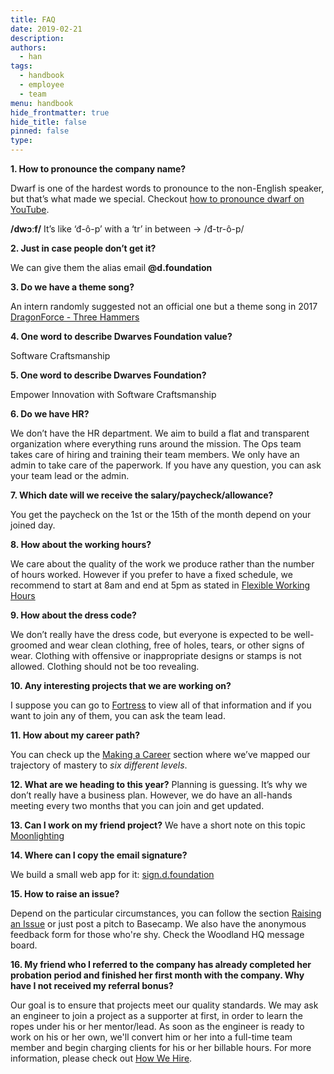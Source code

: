 ```yaml
---
title: FAQ
date: 2019-02-21
description: 
authors: 
  - han
tags: 
  - handbook
  - employee
  - team
menu: handbook
hide_frontmatter: true
hide_title: false
pinned: false
type:
---
```


**1. How to pronounce the company name?**

   Dwarf is one of the hardest words to pronounce to the non-English speaker, but that’s what made we special. Checkout [how to pronounce dwarf on YouTube](https://youtu.be/3MJ1_blsY_s). 

   **/dwɔːf/** It’s like ‘đ-ô-p’ with a ‘tr’ in between -> /đ-tr-ô-p/

**2. Just in case people don’t get it?**

   We can give them the alias email **@d.foundation**

**3. Do we have a theme song?**

   An intern randomly suggested not an official one but a theme song in 2017 [DragonForce - Three Hammers](https://youtu.be/kVIGju-rSho) 

**4. One word to describe Dwarves Foundation value?** 

   Software Craftsmanship

**5. One word to describe Dwarves Foundation?**

   Empower Innovation with Software Craftsmanship

**6. Do we have HR?**

   We don’t have the HR department. We aim to build a flat and transparent organization where everything runs around the mission. The Ops team takes care of hiring and training their team members.
   We only have an admin to take care of the paperwork. If you have any question, you can ask your team lead or the admin.

**7. Which date will we receive the salary/paycheck/allowance?**

   You get the paycheck on the 1st or the 15th of the month depend on your joined day.

**8. How about the working hours?**

   We care about the quality of the work we produce rather than the number of hours worked. However if you prefer to have a fixed schedule, we recommend to start at 8am and end at 5pm as stated in [Flexible Working Hours](benefits-and-perks.md#flexible-working-hours)

**9. How about the dress code?**

   We don’t really have the dress code, but everyone is expected to be well-groomed and wear clean clothing, free of holes, tears, or other signs of wear.
   Clothing with offensive or inappropriate designs or stamps is not allowed. Clothing should not be too revealing.

**10. Any interesting projects that we are working on?**

  I suppose you can go to [Fortress](fort.d.foundation) to view all of that information and if you want to join any of them, you can ask the team lead.

**11. How about my career path?**

  You can check up the [Making a Career](making-a-career.md) section where we’ve mapped our trajectory of mastery to *six different levels*.

**12. What are we heading to this year?**
    Planning is guessing. It’s why we don’t really have a business plan. However, we do have an all-hands meeting every two months that you can join and get updated.

**13. Can I work on my friend project?**
    We have a short note on this topic [Moonlighting](moonlighting.md)
    
**14. Where can I copy the email signature?**

  We build a small web app for it: [sign.d.foundation](https://sign.d.foundation)

**15. How to raise an issue?**

  Depend on the particular circumstances, you can follow the section [Raising an Issue](how-we-work.md#raising-an-issue) or just post a pitch to Basecamp.
  We also have the anonymous feedback form for those who're shy. Check the Woodland HQ message board.

**16. My friend who I referred to the company has already completed her probation period and finished her first month with the company. Why have I not received my referral bonus?**

  Our goal is to ensure that projects meet our quality standards. We may ask an engineer to join a project as a supporter at first, in order to learn the ropes under his or her mentor/lead. As soon as the engineer is ready to work on his or her own, we'll convert him or her into a full-time team member and begin charging clients for his or her billable hours. For more information, please check out [How We Hire](https://github.com/dwarvesf/handbook/blob/master/how-we-hire.md#referral).  